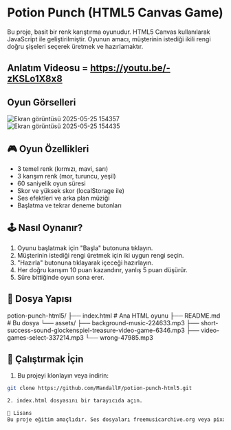 # Potion Punch (HTML5 Canvas Game)

Bu proje, basit bir renk karıştırma oyunudur. HTML5 Canvas kullanılarak JavaScript ile geliştirilmiştir. Oyunun amacı, müşterinin istediği ikili rengi doğru şişeleri seçerek üretmek ve hazırlamaktır.

## Anlatım Videosu = https://youtu.be/-zKSLo1X8x8

## Oyun Görselleri
![Ekran görüntüsü 2025-05-25 154357](https://github.com/user-attachments/assets/7546b411-2b6f-4398-a485-a65224827b2a)
![Ekran görüntüsü 2025-05-25 154435](https://github.com/user-attachments/assets/0259c822-866b-4149-a1c5-926e376b125a)


## 🎮 Oyun Özellikleri

- 3 temel renk (kırmızı, mavi, sarı)
- 3 karışım renk (mor, turuncu, yeşil)
- 60 saniyelik oyun süresi
- Skor ve yüksek skor (localStorage ile)
- Ses efektleri ve arka plan müziği
- Başlatma ve tekrar deneme butonları

## 🕹️ Nasıl Oynanır?

1. Oyunu başlatmak için "Başla" butonuna tıklayın.
2. Müşterinin istediği rengi üretmek için iki uygun rengi seçin.
3. "Hazırla" butonuna tıklayarak içeceği hazırlayın.
4. Her doğru karışım 10 puan kazandırır, yanlış 5 puan düşürür.
5. Süre bittiğinde oyun sona erer.

## 📁 Dosya Yapısı

potion-punch-html5/
├── index.html # Ana HTML oyunu
├── README.md # Bu dosya
└── assets/
├── background-music-224633.mp3
├── short-success-sound-glockenspiel-treasure-video-game-6346.mp3
├── video-games-select-337214.mp3
└── wrong-47985.mp3

## 🚀 Çalıştırmak İçin

1. Bu projeyi klonlayın veya indirin:
```bash
git clone https://github.com/MandallF/potion-punch-html5.git

2. index.html dosyasını bir tarayıcıda açın.

📝 Lisans
Bu proje eğitim amaçlıdır. Ses dosyaları freemusicarchive.org veya pixabay gibi ücretsiz kaynaklardan alınmıştır. Lisanslara dikkat edilmelidir.
